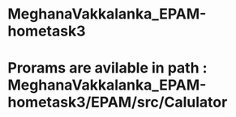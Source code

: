 # MeghanaVakkalanka_EPAM-hometask3
# Prorams are avilable in path : MeghanaVakkalanka_EPAM-hometask3/EPAM/src/Calulator
